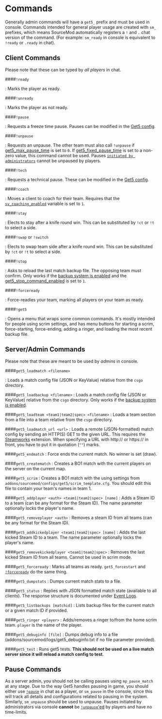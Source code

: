 # Commands

Generally admin commands will have a `get5_` prefix and must be used in console. Commands intended for general player
usage are created with `sm_` prefixes, which means SourceMod automatically registers a `!` and `.` chat version of the
command. (For example: `sm_ready` in console is equivalent to `!ready` or `.ready` in chat).

## Client Commands

Please note that these can be typed by *all players* in chat.

####`!ready`

:   Marks the player as ready.

####`!unready`

:   Marks the player as not ready.

####`!pause`

:   Requests a freeze time pause. Pauses can be modified in the [Get5 config](../get5_configuration#pausing).

####`!unpause`

:   Requests an unpause. The other team must also call `!unpause`
if [get5_max_pause_time](../get5_configuration/#get5_max_pause_time)
is set to `0`. If [get5_fixed_pause_time](../get5_configuration/#get5_fixed_pause_time) is set to a non-zero value, this
command cannot be used. Pauses [`initiated by administrators`](../commands/#pause-commands) cannot be unpaused by
players.

####`!tech`

:   Requests a technical pause. These can be modified in the [Get5 config](../get5_configuration#pausing).

####`!coach`

:   Moves a client to coach for their team. Requires that
the [`sv_coaching_enabled`](https://totalcsgo.com/command/svcoachingenabled) variable is set to `1`.

####`!stay`

:   Elects to stay after a knife round win. This can be substituted by `!ct` or `!t` to select a side.

####`!swap` or `!switch`

:   Elects to swap team side after a knife round win. This can be substituted by `!ct` or `!t` to select a side.

####`!stop`

:   Asks to reload the last match backup file. The opposing team must confirm. Only works if
the [backup system is enabled](../get5_configuration/#get5_backup_system_enabled) and
the [get5_stop_command_enabled](../get5_configuration/#get5_stop_command_enabled) is set to `1`.

####`!forceready`

:   Force-readies your team, marking all players on your team as ready.

####`!get5`

:   Opens a menu that wraps some common commands. It's mostly intended for people using scrim settings, and has
menu buttons for starting a scrim, force-starting, force-ending, adding a ringer, and loading the most recent backup
file.

## Server/Admin Commands

Please note that these are meant to be used by *admins* in console.

####`get5_loadmatch <filename>`

:   Loads a match config file (JSON or KeyValue) relative from the `csgo` directory.

####`get5_loadbackup <filename>`
:   Loads a match config file (JSON or KeyValue) relative from the `csgo`
directory. Only works if the [backup system is enabled](../get5_configuration/#get5_backup_system_enabled).

####`get5_loadteam <team1|team2|spec> <filename>`
:   Loads a team section from a file into a team relative from the `csgo`
directory.

####`get5_loadmatch_url <url>`
:   Loads a remote (JSON-formatted) match config by sending an HTTP(S) GET to the given URL. This requires the
[Steamworks](https://forums.alliedmods.net/showthread.php?t=229556) extension. When specifying a URL with http:// or
https:// in front, you have to put it in quotation (`""`) marks.

####`get5_endmatch`
:   Force ends the current match. No winner is set (draw).

####`get5_creatematch`
:   Creates a BO1 match with the current players on the server on the current map.

####`get5_scrim`
:   Creates a BO1 match with the using settings from `addons/sourcemod/configs/get5/scrim_template.cfg`. You should
edit this file to contain your team's names in team 1.

####`get5_addplayer <auth> <team1|team2|spec> [name]`
:   Adds a Steam ID to a team (can be any format for the Steam ID). The name parameter optionally locks the player's
name.

####`get5_removeplayer <auth>`
:   Removes a steam ID from all teams (can be any format for the Steam ID).

####`get5_addkickedplayer <team1|team2|spec> [name]`
:   Adds the last kicked Steam ID to a team. The name parameter optionally locks the player's name.

####`get5_removekickedplayer <team1|team2|spec>`
:   Removes the last kicked Steam ID from all teams. Cannot be used in scrim mode.

####`get5_forceready`
:   Marks all teams as ready. `get5_forcestart` and [`!forceready`](../commands/#forceready) do the same thing.

####`get5_dumpstats`
:   Dumps current match stats to a file.

####`get5_status`
:   Replies with JSON formatted match state (available to all clients). The response structure is documented
under [Event Logs](./event_logs.md).

####`get5_listbackups [matchid]`
:   Lists backup files for the current match or a given match ID if provided.

####`get5_ringer <player>`
:   Adds/removes a ringer to/from the home scrim team. `player` is the name of the player.

####`get5_debuginfo [file]`
:   Dumps debug info to a file (addons/sourcemod/logs/get5_debuginfo.txt if no file parameter provided).

####`get5_test`
:   Runs get5 tests. **This should not be used on a live match server since it will reload a match config to test**.

## Pause Commands

As a server admin, you should not be calling pauses using `mp_pause_match` at any stage. Due to the way Get5 handles
pausing in game, you should either use [`!pause`](../commands/#pause) in chat as a player, or `sm_pause` in the console,
since this will
track all details and configurations related to pausing in the system. Similarly, `sm_unpause` should be used to
unpause. Pauses initiated by administrators via console **cannot** be [`!unpause`'ed](../commands/#unpause) by players
and have no
time-limits.
